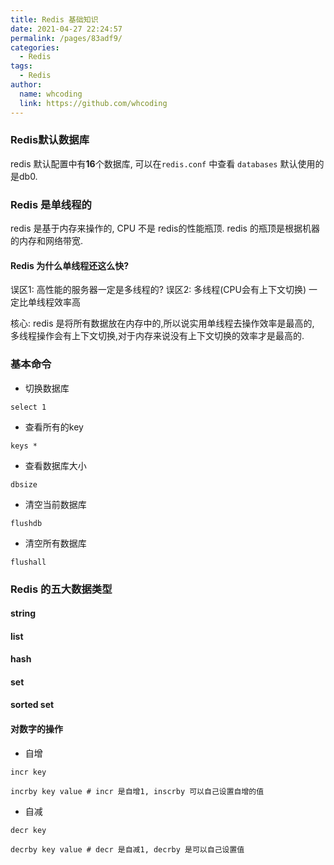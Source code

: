```yaml
---
title: Redis 基础知识
date: 2021-04-27 22:24:57
permalink: /pages/83adf9/
categories:
  - Redis
tags:
  - Redis
author: 
  name: whcoding
  link: https://github.com/whcoding
---
```


### Redis默认数据库
redis 默认配置中有**16**个数据库, 可以在`redis.conf` 中查看 `databases`
默认使用的是db0.


### Redis 是单线程的

redis 是基于内存来操作的, CPU 不是 redis的性能瓶顶. 
redis 的瓶顶是根据机器的内存和网络带宽.

#### Redis 为什么单线程还这么快?

误区1: 高性能的服务器一定是多线程的?
误区2: 多线程(CPU会有上下文切换) 一定比单线程效率高

核心: redis 是将所有数据放在内存中的,所以说实用单线程去操作效率是最高的, 
多线程操作会有上下文切换,对于内存来说没有上下文切换的效率才是最高的.

<!-- more -->

### 基本命令

- 切换数据库
```
select 1
```

- 查看所有的key 
```
keys *
```
- 查看数据库大小
```
dbsize
```

- 清空当前数据库
```
flushdb
```

- 清空所有数据库
```
flushall
```


### Redis 的五大数据类型

#### string

#### list

#### hash

#### set

#### sorted set


#### 对数字的操作

- 自增
```
incr key

incrby key value # incr 是自增1, inscrby 可以自己设置自增的值
```

- 自减
```
decr key

decrby key value # decr 是自减1, decrby 是可以自己设置值
```